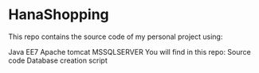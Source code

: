 # HanaShopping
This repo contains the source code of my personal project using:

Java EE7
Apache tomcat
MSSQLSERVER
You will find in this repo:
Source code
Database creation script
